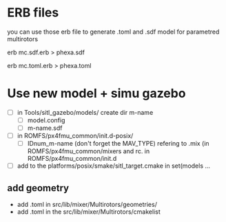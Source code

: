 # ERB files
you can use those erb file to generate .toml and .sdf model for parametred multirotors

erb mc.sdf.erb > phexa.sdf

erb mc.toml.erb > phexa.toml


# Use new model + simu gazebo

 
- [ ] in Tools/sitl_gazebo/models/ create dir m-name 
    - [ ] model.config
    - [ ] m-name.sdf
    
- [ ] in ROMFS/px4fmu_common/init.d-posix/
    - [ ] IDnum_m-name  (don't forget the MAV_TYPE)
          refering to .mix (in ROMFS/px4fmu_common/mixers and rc. in ROMFS/px4fmu_common/init.d
- [ ] add to the platforms/posix/smake/sitl_target.cmake in set(models ... 
          
## add geometry 
- add .toml in src/lib/mixer/Multirotors/geometries/
- add .toml in the src/lib/mixer/Multirotors/cmakelist 
        
 
